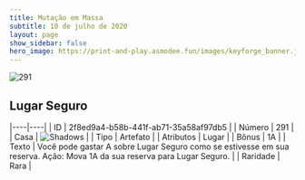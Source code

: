 ```yaml
---
title: Mutação em Massa
subtitle: 10 de julho de 2020
layout: page
show_sidebar: false
hero_image: https://print-and-play.asmodee.fun/images/keyforge_banner.jpg
---
```


![291](https://cdn.keyforgegame.com/media/card_front/pt/479_291_88GPJGFV248G_pt.png)

## Lugar Seguro

|----|----|
| ID | 2f8ed9a4-b58b-441f-ab71-35a58af97db5 |
| Número | 291 |
| Casa | ![Shadows](https://archonarcana.com/images/thumb/e/ee/Shadows.png/22px-Shadows.png "Sombras") |
| Tipo | Artefato |
| Atributos | Lugar |
| Bônus | 1A |
| Texto | Você pode gastar A sobre Lugar Seguro como se estivesse em sua reserva. Ação: Mova 1A da sua reserva para  Lugar Seguro. |
| Raridade | Rara |
